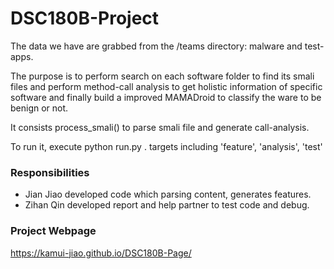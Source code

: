 # DSC180B-Project
The data we have are grabbed from the /teams directory: malware and test-apps.

The purpose is to perform search on each software folder to find its smali files 
and perform method-call analysis to get holistic information of specific software
and finally build a improved MAMADroid to classify the ware to be benign or not.

It consists process_smali() to parse smali file and generate call-analysis.

To run it, execute python run.py <targets>.
  targets including 'feature', 'analysis', 'test'

### Responsibilities

* Jian Jiao developed code which parsing content, generates features.
* Zihan Qin developed report and help partner to test code and debug.

### Project Webpage
https://kamui-jiao.github.io/DSC180B-Page/
